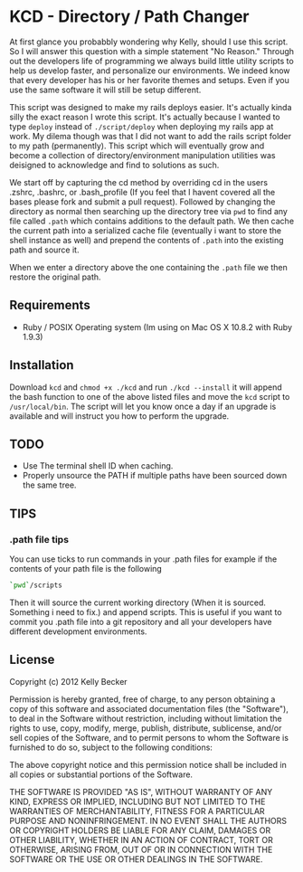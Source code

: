 KCD - Directory / Path Changer
==============================
At first glance you probabbly wondering why Kelly, should I use this script. So I will answer this question with a simple statement "No Reason." Through out the developers life of programming we always build little utility scripts to help us develop faster, and personalize our environments. We indeed know that every developer has his or her favorite themes and setups. Even if you use the same software it will still be setup different.

This script was designed to make my rails deploys easier. It's actually kinda silly the exact reason I wrote this script. It's actually because I wanted to type `deploy` instead of `./script/deploy` when deploying my rails app at work. My dilema though was that I did not want to add the rails script folder to my path (permanently). This script which will eventually grow and become a collection of directory/environment manipulation utilities was deisigned to acknowledge and find to solutions as such.

We start off by capturing the cd method by overriding cd in the users .zshrc, .bashrc, or .bash_profile (If you feel that I havent covered all the bases please fork and submit a pull request). Followed by changing the directory as normal then searching up the directory tree via `pwd` to find any file called `.path` which contains additions to the default path. We then cache the current path into a serialized cache file (eventually i want to store the shell instance as well) and prepend the contents of `.path` into the existing path and source it.

When we enter a directory above the one containing the `.path` file we then restore the original path.

## Requirements
* Ruby / POSIX Operating system (Im using on Mac OS X 10.8.2 with Ruby 1.9.3)

## Installation
Download `kcd` and `chmod +x ./kcd` and run `./kcd --install` it will append the bash function to one of the above listed files and move the `kcd` script to `/usr/local/bin`. The script will let you know once a day if an upgrade is available and will instruct you how to perform the upgrade.

## TODO
* Use The terminal shell ID when caching.
* Properly unsource the PATH if multiple paths have been sourced down the same tree.

## TIPS

### .path file tips
You can use ticks to run commands in your .path files for example if the contents of your path file is the following

```bash
`pwd`/scripts
```

Then it will source the current working directory (When it is sourced. Something i need to fix.) and append scripts. This is useful if you want to commit you .path file into a git repository and all your developers have different development environments.

## License
Copyright (c) 2012 Kelly Becker

Permission is hereby granted, free of charge, to any person obtaining
a copy of this software and associated documentation files (the
"Software"), to deal in the Software without restriction, including
without limitation the rights to use, copy, modify, merge, publish,
distribute, sublicense, and/or sell copies of the Software, and to
permit persons to whom the Software is furnished to do so, subject to
the following conditions:

The above copyright notice and this permission notice shall be
included in all copies or substantial portions of the Software.

THE SOFTWARE IS PROVIDED "AS IS", WITHOUT WARRANTY OF ANY KIND,
EXPRESS OR IMPLIED, INCLUDING BUT NOT LIMITED TO THE WARRANTIES OF
MERCHANTABILITY, FITNESS FOR A PARTICULAR PURPOSE AND
NONINFRINGEMENT. IN NO EVENT SHALL THE AUTHORS OR COPYRIGHT HOLDERS BE
LIABLE FOR ANY CLAIM, DAMAGES OR OTHER LIABILITY, WHETHER IN AN ACTION
OF CONTRACT, TORT OR OTHERWISE, ARISING FROM, OUT OF OR IN CONNECTION
WITH THE SOFTWARE OR THE USE OR OTHER DEALINGS IN THE SOFTWARE.